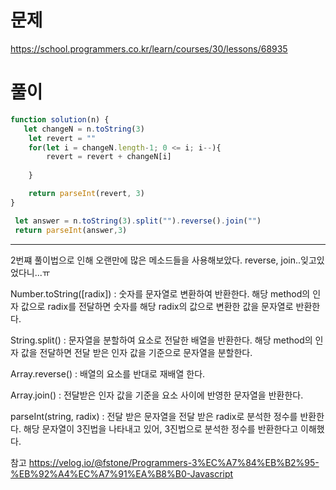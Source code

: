 # 문제
https://school.programmers.co.kr/learn/courses/30/lessons/68935

# 풀이
```jsx
function solution(n) {
   let changeN = n.toString(3)
    let revert = ""
    for(let i = changeN.length-1; 0 <= i; i--){
        revert = revert + changeN[i] 
      
    }

    return parseInt(revert, 3)
} 
```
```jsx
 let answer = n.toString(3).split("").reverse().join("")
 return parseInt(answer,3)
```

---
2번쨰 풀이법으로 인해 오랜만에 많은 메소드들을 사용해보았다. reverse, join..잊고있었다니...ㅠ


Number.toString([radix]) : 숫자를 문자열로 변환하여 반환한다. 해당 method의 인자 값으로 radix를 전달하면 숫자를 해당 radix의 값으로 변환한 값을 문자열로 반환한다.

String.split() : 문자열을 분할하여 요소로 전달한 배열을 반환한다. 해당 method의 인자 값을 전달하면 전달 받은 인자 값을 기준으로 문자열을 분할한다.

Array.reverse() : 배열의 요소를 반대로 재배열 한다.

Array.join() : 전달받은 인자 값을 기준을 요소 사이에 반영한 문자열을 반환한다.

parseInt(string, radix) : 전달 받은 문자열을 전달 받은 radix로 분석한 정수를 반환한다. 해당 문자열이 3진법을 나타내고 있어, 3진법으로 분석한 정수를 반환한다고 이해했다.


참고
https://velog.io/@fstone/Programmers-3%EC%A7%84%EB%B2%95-%EB%92%A4%EC%A7%91%EA%B8%B0-Javascript
